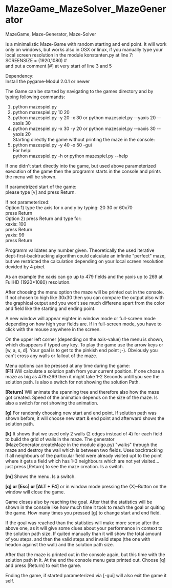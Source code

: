 # MazeGame_MazeSolver_MazeGenerator
MazeGame, Maze-Generator, Maze-Solver  

Is a minimalistic Maze-Game with random starting and end point.  It will work only on windows, 
but works also in OSX or linux, if you manually type your local screen resolution in the module 
konstanten.py at line 7:    
SCREENSIZE = (1920,1080) #    
and put a comment [#] at very start of line 3 and 5   

Dependency:  
Install the pygame-Modul 2.0.1 or newer 

The Game can be started by navigating to the games directory and by typing following commands: 

1) python mazespiel.py   
2) python mazespiel.py 10 20   
3) python mazespiel.py -y 20 -x 30  or python mazespiel.py --yaxis 20 --xaxis 30   
4) python mazespiel.py -x 30 -y 20  or python mazespiel.py --xaxis 30 --yaxis 20   
Starting directly the game without printing the maze in the console:     
5) python mazespiel.py -y 40 -x 50 -gui    
For help:    
python mazespiel.py -h              or python mazespiel.py --help   

If one didn't start directly into the game, but used above parameterized execution of the game
then the programm starts in the console and prints the menu will be shown.   

If parametrized start of the game:    
please type [v] and press Return.  

If not parameterized:  
  Option 1) type the axis for x and y by typing:  20 30  or  60x70  
            press Return      
  Option 2) press Return and type for:       
      xaxis: 100   
      press Return   
      yaxis: 99    
      press Return     
      
Programm validates any number given. Theoretically the used iterative dept-first-backtracking algorithm 
could calculate an infinite "perfect" maze, but we restricted the calculation depending on your local screen
resolution devided by 4 pixel.    

As an example the xaxis can go up to 479 fields and the yaxis up to 269 at FullHD (1920*1080) resolution.     

After choosing the menu option the maze will be printed out in the console. If not chosen to high like 30x30
then you can compare the output also with the graphical output and you won't see much differene apart from 
the color and field like the starting and ending point.    

A new window will appear eighter in window mode or full-screen mode depending on how high your fields are. 
If in full-screen mode, you have to click with the mouse anywhere in the screen.   

On the upper left corner (depending on the axis-value) the menu is shown, which disappears if typed any key. 
To play the game use the arrow keys or [w, a, s, d]. Your goal is to get to the pinkish end point ;-). 
Obviously you can't cross any walls or fallout of the maze.   

Menu options can be pressed at any time during the game:      
**[F1]** Will calculate a solution path from your current position. If one chose a maze as big as 479x269 then it might 
     take 1-2 Seconds untill you see the solution path. Is also a switch for not showing the solution Path.  
     
**[Return]** Will animate the spanning tree and therefore also how the maze got created. Speed of the animation depends on the 
         size of the maze. Is also a switch for not showing the animation.  

**[g]** For randomly choosing new start and end point. If solution path was shown before, it will choose new start & end point
    and afterward shows the solution path.  
    
**[k]** It shows that we used only 2 walls (2 edges instead of 4) for each field to build the grid of walls in the maze. The 
    generator (MazeGenerator.createMaze in the module algo.py) "walks" through the maze and destroy the wall which is between
    two fields. Uses backtracking if all neighbours of the particular field were already visited upt to the point where it 
    gets a field which has 1-3 neighbours which are not yet visited... just press [Return] to see the maze creation. 
    Is a switch.  

**[m]** Shows the menu. Is a switch. 

**[q] or [Esc] or [ALT + F4]** or in window mode pressing the {X}-Button on the window will close the game. 

Game closes also by reaching the goal. After that the statistics will be shown in the console like how much time it took 
to reach the goal or quiting the game. How many times you pressed [g] to change start and end field. 

If the goal was reached than the statistics will make more sense after the above one, as it will give some clues about 
your performance in context to the solution path size. If quited manually than it will show the total amount of you steps. 
and then the valid steps and invalid steps (the one with headon against the wall) and the solution path size. 

After that the maze is printed out in the console again, but this time with the solution path in it. 
At the end the console menu gets printed out. Choose [q] and press [Return] to exit the game. 

Ending the game, if started parameterized via [-gui] will also exit the game it self. 

